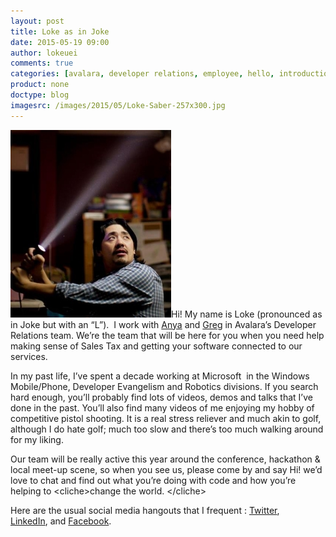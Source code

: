 ```yaml
---
layout: post
title: Loke as in Joke
date: 2015-05-19 09:00
author: lokeuei
comments: true
categories: [avalara, developer relations, employee, hello, introduction, loke tan, Sales Tax APIs, team]
product: none
doctype: blog
imagesrc: /images/2015/05/Loke-Saber-257x300.jpg
---
```

<a href="/images/2015/05/Loke-Saber.jpg"><img class="alignleft size-medium wp-image-9176" src="/images/2015/05/Loke-Saber-257x300.jpg" alt="Loke Saber" width="257" height="300" /></a>Hi! My name is Loke (pronounced as in Joke but with an “L”).  I work with <a href="/blog/2015/05/12/oh-so-thats-who-that-is">Anya</a> and <a href="/blog/2015/05/05/subject-so-much-new-we-cant-even-was-because-awesome">Greg</a> in Avalara’s Developer Relations team. We’re the team that will be here for you when you need help making sense of Sales Tax and getting your software connected to our services.

In my past life, I’ve spent a decade working at Microsoft  in the Windows Mobile/Phone, Developer Evangelism and Robotics divisions. If you search hard enough, you’ll probably find lots of videos, demos and talks that I’ve done in the past. You’ll also find many videos of me enjoying my hobby of competitive pistol shooting. It is a real stress reliever and much akin to golf, although I do hate golf; much too slow and there’s too much walking around for my liking.

Our team will be really active this year around the conference, hackathon &amp; local meet-up scene, so when you see us, please come by and say Hi! we’d love to chat and find out what you’re doing with code and how you’re helping to &lt;cliche&gt;change the world. &lt;/cliche&gt;
<div></div>
<div>Here are the usual social media hangouts that I frequent : <a href="http://www.twitter.com/lokeuei" target="_blank">Twitter</a>, <a href="http://www.linkedin.com/in/lokeuei" target="_blank">LinkedIn</a>, and <a href="http://www.facebook.com/lokeuei" target="_blank">Facebook</a>.</div>
